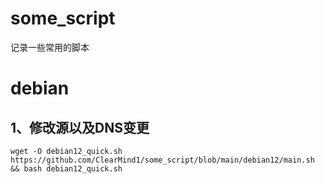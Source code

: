 # some_script
记录一些常用的脚本

# debian
## 1、修改源以及DNS变更
```shell
wget -O debian12_quick.sh https://github.com/ClearMind1/some_script/blob/main/debian12/main.sh && bash debian12_quick.sh
```